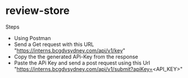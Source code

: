 # review-store

Steps

* Using Postman
* Send a Get request with this URL "https://interns.bcgdvsydney.com/api/v1/key"
* Copy the the generated APi-Key from the response
* Paste the APi Key and send a post request using this Url "https://interns.bcgdvsydney.com/api/v1/submit?apiKey=<API_KEY>"
